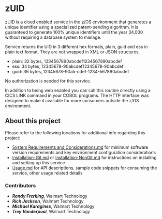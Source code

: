 # zUID

zUID is a cloud enabled service in the z/OS environment that generates a unique identifier using a specialized patent-pending algorithm. It is guaranteed to generate 100% unique identifiers until the year 34,000 without requiring a database system to manage.

Service returns the UID in 3 different hex formats, plain, guid and ess in plain text format. They are not wrapped in XML or JSON structures.
- plain:	32 bytes, 1234567890abcdef1234567890abcdef
- ess:		34 bytes, 12345678-90abcdef12345678-90abcdef
- guid:		36 bytes, 12345678-90ab-cdef-1234-567890abcdef

No authorization is needed for this service.

In addition to being web enabled you can call this routine directly using a CICS LINK command in your COBOL programs. The HTTP interface was designed to make it available for more consumers outside the z/OS environment.

## About this project 

Please refer to the following locations for additional info regarding this project:

- [System Requirements and Considerations.md](./System%20Requirements%20and%20Considerations.md) for minimum software version requirements and key environment configuration considerations
- [Installation-Git.md](./Installation-Git.md) or [Installation-NonGit.md](./Installation-NonGit.md) for instructions on installing and setting up this service
- [Usage.md](./Usage.md) for API descriptions, sample code snippets for consuming the service, other usage related details

### Contributors

- **_Randy Frerking_**,	Walmart Technology
- **_Rich Jackson_**, Walmart Technology
- **_Michael Karagines_**, Walmart Technology
- **_Trey Vanderpool_**, Walmart Technology
